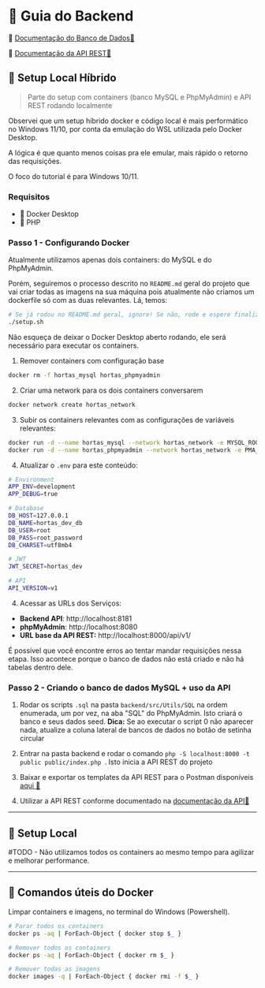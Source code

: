 # 🐳 Guia do Backend

🥑 [Documentação do Banco de Dados🔗](../docs/db/README.md)   

🥑 [Documentação da API REST🔗](../docs/api/README.md)

## 💾 Setup Local Híbrido

> Parte do setup com containers (banco MySQL e PhpMyAdmin) e API REST rodando localmente 

Observei que um setup híbrido docker e código local é mais performático no Windows 11/10, por conta da emulação do WSL utilizada pelo Docker Desktop. 

A lógica é que quanto menos coisas pra ele emular, mais rápido o retorno das requisições.

O foco do tutorial é para Windows 10/11.

### Requisitos

- 🐋 Docker Desktop
- 🐘 PHP

### Passo 1 -  Configurando Docker

Atualmente utilizamos apenas dois containers: do MySQL e do PhpMyAdmin. 

Porém, seguiremos o processo descrito no `README.md` geral do projeto que vai criar todas as imagens na sua máquina pois atualmente não criamos um dockerfile só com as duas relevantes. Lá, temos:

```bash
# Se já rodou no README.md geral, ignore! Se não, rode e espere finalizar:
./setup.sh
```
Não esqueça de deixar o Docker Desktop aberto rodando, ele será necessário para executar os containers.

1. Remover containers com configuração base

```bash
docker rm -f hortas_mysql hortas_phpmyadmin
```

2. Criar uma network para os dois containers conversarem

```bash
docker network create hortas_network
```
3. Subir os containers relevantes com as configurações de variáveis relevantes:

```bash
docker run -d --name hortas_mysql --network hortas_network -e MYSQL_ROOT_PASSWORD=root_password -e MYSQL_DATABASE=hortas_dev_db -p 3306:3306 mysql:8.0
docker run -d --name hortas_phpmyadmin --network hortas_network -e PMA_HOST=hortas_mysql -e PMA_PORT=3306 -e PMA_USER=root -e PMA_PASSWORD=root_password -p 8080:80 phpmyadmin/phpmyadmin
```

4. Atualizar o `.env` para este conteúdo:

```bash
# Environment
APP_ENV=development
APP_DEBUG=true

# Database
DB_HOST=127.0.0.1
DB_NAME=hortas_dev_db
DB_USER=root
DB_PASS=root_password
DB_CHARSET=utf8mb4

# JWT
JWT_SECRET=hortas_dev

# API
API_VERSION=v1

```
4. Acessar as URLs dos Serviços:

- **Backend API**: http://localhost:8181
- **phpMyAdmin**: http://localhost:8080
- **URL base da API REST:** http://localhost:8000/api/v1/

É possível que você encontre erros ao tentar mandar requisições nessa etapa. Isso acontece porque o banco de dados não está criado e não há tabelas dentro dele.

### Passo 2 - Criando o banco de dados MySQL + uso da API

1. Rodar os scripts `.sql` na pasta `backend/src/Utils/SQL` na ordem enumerada, um por vez, na aba "SQL" do PhpMyAdmin. Isto criará o banco e seus dados seed. 
    **Dica:** Se ao executar o script 0 não aparecer nada, atualize a coluna lateral de bancos de dados no botão de setinha circular

2. Entrar na pasta backend e rodar o comando `php -S localhost:8000 -t public public/index.php `. Isto inicia a API REST do projeto

3. Baixar e exportar os templates da API REST para o Postman disponíveis [aqui 🔗](../docs/api/README.md)

4. Utilizar a API REST conforme documentado na [documentação da API🔗](../docs/api/README.md)

---

## 💾 Setup Local

\#TODO - Não utilizamos todos os containers ao mesmo tempo para agilizar e melhorar performance.

---

## 🐋 Comandos úteis do Docker 

Limpar containers e imagens, no terminal do Windows (Powershell).

```bash
# Parar todos os containers
docker ps -aq | ForEach-Object { docker stop $_ }

# Remover todos os containers
docker ps -aq | ForEach-Object { docker rm $_ }

# Remover todas as imagens
docker images -q | ForEach-Object { docker rmi -f $_ }
```